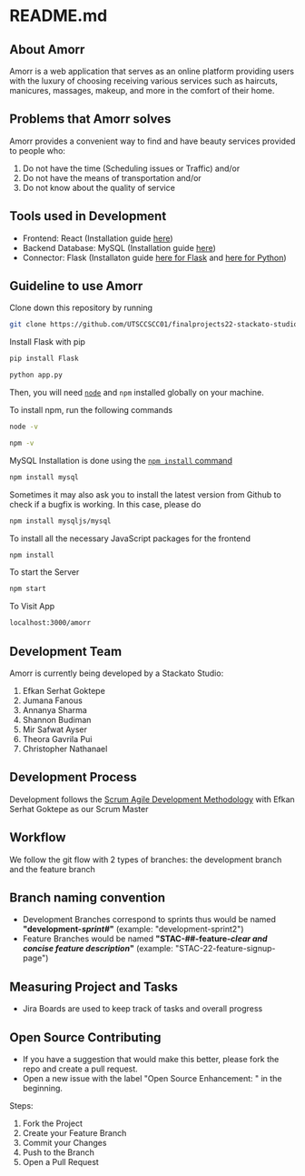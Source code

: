 # README.md

## About Amorr
Amorr is a web application that serves as an online platform providing users with the luxury of choosing receiving various services such as haircuts, manicures, massages, makeup, and more in the comfort of their home.

## Problems that Amorr solves
Amorr provides a convenient way to find and have beauty services provided to people who:
1. Do not have the time (Scheduling issues or Traffic) and/or
2. Do not have the means of transportation and/or
3. Do not know about the quality of service

## Tools used in Development
- Frontend: React (Installation guide [here](https://reactjs.org/docs/getting-started.html))
- Backend Database: MySQL (Installation guide [here](https://dev.mysql.com/doc/mysql-installation-excerpt/5.7/en/))
- Connector: Flask (Installaton guide [here for Flask](https://flask.palletsprojects.com/en/2.1.x/installation/) and [here for Python](https://www.python.org/downloads/))

## Guideline to use Amorr
Clone down this repository by running 
```sh
git clone https://github.com/UTSCCSCC01/finalprojects22-stackato-studio.git
```

Install Flask with pip

```sh
pip install Flask
```
```sh
python app.py
```

Then, you will need [`node`](https://nodejs.org/en/) and `npm` installed globally on your machine.  

To install npm, run the following commands

```sh
node -v
```
```sh
npm -v
```

MySQL Installation is done using the
[`npm install` command](https://docs.npmjs.com/getting-started/installing-npm-packages-locally)

```sh
npm install mysql
```

Sometimes it may also ask you to install the latest version from Github to check
if a bugfix is working. In this case, please do

```sh
npm install mysqljs/mysql
```

To install all the necessary JavaScript packages for the frontend

```sh
npm install
```  

To start the Server

```sh
npm start
```  

To Visit App

```sh
localhost:3000/amorr
```

## Development Team
Amorr is currently being developed by a Stackato Studio:
1. Efkan Serhat Goktepe
2. Jumana Fanous
3. Annanya Sharma
4. Shannon Budiman
5. Mir Safwat Ayser
6. Theora Gavrila Pui
7. Christopher Nathanael

## Development Process
Development follows the [Scrum Agile Development Methodology](https://www.scrum.org/resources/what-is-scrum) with Efkan Serhat Goktepe as our Scrum Master

## Workflow
We follow the git flow with 2 types of branches: the development branch and the feature branch

## Branch naming convention
- Development Branches correspond to sprints thus would be named __"development-*sprint#*"__ (example: "development-sprint2")
- Feature Branches would be named __"STAC-##-feature-*clear and concise feature description*"__ (example: "STAC-22-feature-signup-page")

## Measuring Project and Tasks
- Jira Boards are used to keep track of tasks and overall progress

## Open Source Contributing
- If you have a suggestion that would make this better, please fork the repo and create a pull request.
- Open a new issue with the label "Open Source Enhancement: " in the beginning.

Steps:
1. Fork the Project
2. Create your Feature Branch
3. Commit your Changes
4. Push to the Branch
5. Open a Pull Request
